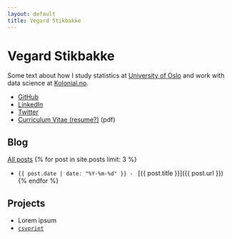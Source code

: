 ```yaml
---
layout: default
title: Vegard Stikbakke
---
```


# Vegard Stikbakke

Some text about how I study statistics at [University of Oslo](http://google.com) and work with data science at [Kolonial.no](http://kolonial.no).

- [GitHub](https://github.com/vegarsti)
- [LinkedIn](https://no.linkedin.com/in/vegardstikbakke)
- [Twitter](https://twitter.com/vegardstikbakke)
- [Curriculum Vitae (resume?)](https://google.com) (pdf)

## Blog

[All posts](/blog/)
{% for post in site.posts limit: 3 %}
- `{{ post.date | date: "%Y-%m-%d" }} - ` [{{ post.title }}]({{ post.url }}) {% endfor %}

## Projects

- Lorem ipsum
- [`csvprint`](http://github.com/vegarsti/csvprint)